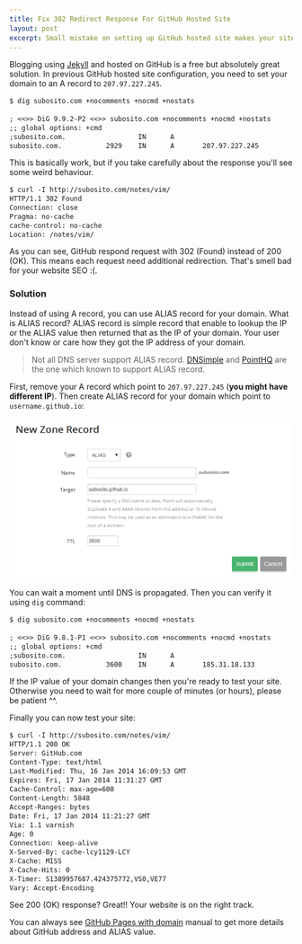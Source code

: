 ```yaml
---
title: Fix 302 Redirect Response For GitHub Hosted Site
layout: post
excerpt: Small mistake on setting up GitHub hosted site makes your site respond with 302 (Found) response instead of 200 (OK). This post show you how to fix that.
---
```


Blogging using [Jekyll](/notes/jekyll/) and hosted on GitHub is a free but absolutely great solution. In previous GitHub hosted site configuration, you need to set your domain to an A record to `207.97.227.245`.

```
$ dig subosito.com +nocomments +nocmd +nostats

; <<>> DiG 9.9.2-P2 <<>> subosito.com +nocomments +nocmd +nostats
;; global options: +cmd
;subosito.com.                  IN      A
subosito.com.           2929    IN      A       207.97.227.245
```

This is basically work, but if you take carefully about the response you'll see some weird behaviour.

```
$ curl -I http://subosito.com/notes/vim/
HTTP/1.1 302 Found
Connection: close
Pragma: no-cache
cache-control: no-cache
Location: /notes/vim/
```

As you can see, GitHub respond request with 302 (Found) instead of 200 (OK). This means each request need additional redirection. That's smell bad for your website SEO :(.

### Solution

Instead of using A record, you can use ALIAS record for your domain. What is ALIAS record? ALIAS record is simple record that enable to lookup the IP or the ALIAS value then returned that as the IP of your domain. Your user don't know or care how they got the IP address of your domain.

> Not all DNS server support ALIAS record. [DNSimple](https://dnsimple.com) and [PointHQ](https://pointhq.com/) are the one which known to support ALIAS record.

First, remove your A record which point to `207.97.227.245` (**you might have different IP**). Then create ALIAS record for your domain which point to `username.github.io`:

![PointHQ create ALIAS DNS record](/assets/posts/pointhq-create-alias-record.png)

You can wait a moment until DNS is propagated. Then you can verify it using `dig` command:

```
$ dig subosito.com +nocomments +nocmd +nostats

; <<>> DiG 9.8.1-P1 <<>> subosito.com +nocomments +nocmd +nostats
;; global options: +cmd
;subosito.com.                  IN      A
subosito.com.           3600    IN      A       185.31.18.133
```

If the IP value of your domain changes then you're ready to test your site. Otherwise you need to wait for more couple of minutes (or hours), please be patient ^^.

Finally you can now test your site:

```
$ curl -I http://subosito.com/notes/vim/
HTTP/1.1 200 OK
Server: GitHub.com
Content-Type: text/html
Last-Modified: Thu, 16 Jan 2014 16:09:53 GMT
Expires: Fri, 17 Jan 2014 11:31:27 GMT
Cache-Control: max-age=600
Content-Length: 5848
Accept-Ranges: bytes
Date: Fri, 17 Jan 2014 11:21:27 GMT
Via: 1.1 varnish
Age: 0
Connection: keep-alive
X-Served-By: cache-lcy1129-LCY
X-Cache: MISS
X-Cache-Hits: 0
X-Timer: S1389957687.424375772,VS0,VE77
Vary: Accept-Encoding
```

See 200 (OK) response? Great!! Your website is on the right track.

You can always see [GitHub Pages with domain](https://help.github.com/articles/setting-up-a-custom-domain-with-pages) manual to get more details about GitHub address and ALIAS value.

